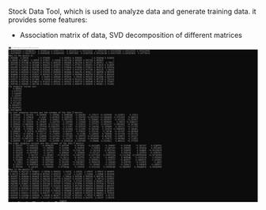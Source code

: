 Stock Data Tool, which is used to analyze data and generate training data. it provides some features:

* Association matrix of data, SVD decomposition of different matrices

![](https://github.com/qjchen1972/stock/blob/master/utils/stock_img/img/analyse.png)
